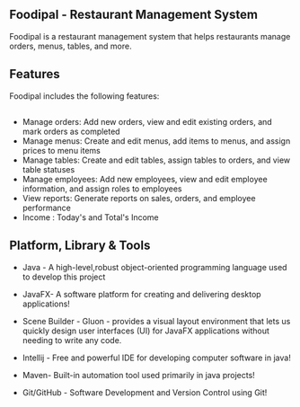 ## Foodipal - Restaurant Management System
Foodipal is a restaurant management system that helps restaurants manage orders, menus, tables, and more.

## Features
Foodipal includes the following features:

## 
+ Manage orders: Add new orders, view and edit existing orders, and mark orders as completed
+ Manage menus: Create and edit menus, add items to menus, and assign prices to menu items
+ Manage tables: Create and edit tables, assign tables to orders, and view table statuses
+ Manage employees: Add new employees, view and edit employee information, and assign roles to employees
+ View reports: Generate reports on sales, orders, and employee performance
+ Income : Today's and Total's Income

## Platform, Library & Tools

+ Java - A high-level,robust object-oriented programming language used to develop this project

+ JavaFX- A software platform for creating and delivering desktop applications!

+ Scene Builder - Gluon - provides a visual layout environment that lets us quickly design user interfaces (UI) for JavaFX applications without needing to write any code.

+ Intellij - Free and powerful IDE for developing computer software in java!

+ Maven- Built-in automation tool used primarily in java projects!

+ Git/GitHub - Software Development and Version Control using Git!
